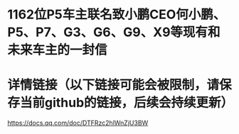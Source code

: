 # 1162位P5车主联名致小鹏CEO何小鹏、P5、P7、G3、G6、G9、X9等现有和未来车主的一封信

# 详情链接（以下链接可能会被限制，请保存当前github的链接，后续会持续更新）
https://docs.qq.com/doc/DTFRzc2hlWnZjU3BW
